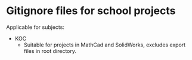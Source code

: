 # Gitignore files for school projects
Applicable for subjects:
 - KOC 
   - Suitable for projects in MathCad and SolidWorks, excludes export files in root directory.
